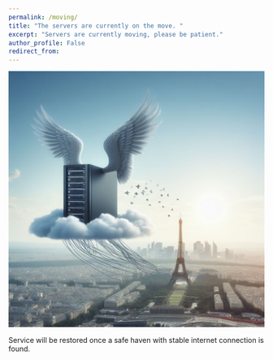 ```yaml
---
permalink: /moving/
title: "The servers are currently on the move. "
excerpt: "Servers are currently moving, please be patient."
author_profile: False
redirect_from:
---
```

![Servers are on the move](..%2Fimages%2Frandom%2Fserver_on_the_move.jpeg)


Service will be restored once a safe haven with stable internet connection is found.